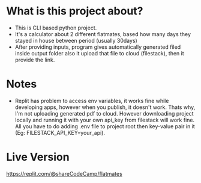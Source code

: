 # What is this project about?

- This is CLI based python project.
- It's a calculator about 2 different flatmates, based how many days they stayed in house between period (usually 30days)
- After providing inputs, program gives automatically generated filed inside output folder also it upload that file to cloud (filestack), then it provide the link.

# Notes

- Replit has problem to access env variables, it works fine while developing apps, however when you publish, it doesn't work. Thats why, I'm not uploading generated pdf to cloud. However downloading project locally and running it with your own api_key from filestack will work fine. All you have to do adding .env file to project root then key-value pair in it (Eg: FILESTACK_API_KEY=your_api).

# Live Version

https://replit.com/@shareCodeCamp/flatmates
